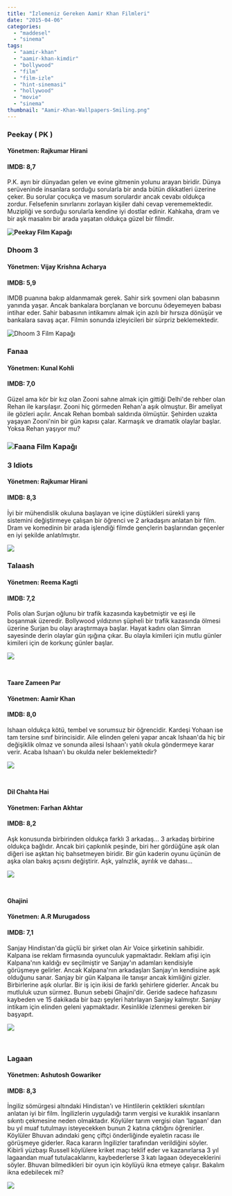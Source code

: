 ```yaml
---
title: "İzlemeniz Gereken Aamir Khan Filmleri"
date: "2015-04-06"
categories: 
  - "maddesel"
  - "sinema"
tags: 
  - "aamir-khan"
  - "aamir-khan-kimdir"
  - "bollywood"
  - "film"
  - "film-izle"
  - "hint-sinemasi"
  - "hollywood"
  - "movie"
  - "sinema"
thumbnail: "Aamir-Khan-Wallpapers-Smiling.png"
---
```


### **Peekay ( PK )**

#### Yönetmen: Rajkumar Hirani

#### IMDB: 8,7

P.K. ayrı bir dünyadan gelen ve evine gitmenin yolunu arayan biridir. Dünya serüveninde insanlara sorduğu sorularla bir anda bütün dikkatleri üzerine çeker. Bu sorular çocukça ve masum sorulardır ancak cevabı oldukça zordur. Felsefenin sınırlarını zorlayan kişiler dahi cevap verememektedir. Muzipliği ve sorduğu sorularla kendine iyi dostlar edinir. Kahkaha, dram ve bir aşk masalını bir arada yaşatan oldukça güzel bir filmdir.

**![Peekay Film Kapağı](images/peekay-amir-khan-filmi-233x300.jpg)**

### **Dhoom 3**

#### Yönetmen: Vijay Krishna Acharya

#### IMDB: 5,9

IMDB puanına bakıp aldanmamak gerek. Sahir sirk şovmeni olan babasının yanında yaşar. Ancak bankalara borçlanan ve borcunu ödeyemeyen babası intihar eder. Sahir babasının intikamını almak için azılı bir hırsıza dönüşür ve bankalara savaş açar. Filmin sonunda izleyicileri bir sürpriz beklemektedir.

![Dhoom 3 Film Kapağı](images/dhoom-3-amir-khan-filmi-200x300.jpg)

### **Fanaa**

#### Yönetmen: Kunal Kohli

#### IMDB: 7,0

Güzel ama kör bir kız olan Zooni sahne almak için gittiği Delhi'de rehber olan Rehan ile karşılaşır. Zooni hiç görmeden Rehan'a aşık olmuştur. Bir ameliyat ile gözleri açılır. Ancak Rehan bombalı saldırıda ölmüştür. Şehirden uzakta yaşayan Zooni'nin bir gün kapısı çalar. Karmaşık ve dramatik olaylar başlar. Yoksa Rehan yaşıyor mu?

### ![Faana Film Kapağı](images/faana-aamir-khan-filmi-225x300.jpg)

### **3 Idiots**

#### Yönetmen: Rajkumar Hirani

#### IMDB: 8,3

İyi bir mühendislik okuluna başlayan ve içine düştükleri sürekli yarış sistemini değiştirmeye çalışan bir öğrenci ve 2 arkadaşını anlatan bir film. Dram ve komedinin bir arada işlendiği filmde gençlerin başlarından geçenler en iyi şekilde anlatılmıştır.

![](images/3-aptal-turkce-dublaj-773.jpg)

### **Talaash**

#### Yönetmen: Reema Kagti

#### IMDB: 7,2

Polis olan Surjan oğlunu bir trafik kazasında kaybetmiştir ve eşi ile boşanmak üzeredir. Bollywood yıldızının şüpheli bir trafik kazasında ölmesi üzerine Surjan bu olayı araştırmaya başlar. Hayat kadını olan Simran sayesinde derin olaylar gün ışığına çıkar. Bu olayla kimileri için mutlu günler kimileri için de korkunç günler başlar.

![](images/Talaash_poster.jpg)

 

**Taare Zameen Par**

#### Yönetmen: Aamir Khan

#### IMDB: 8,0

Ishaan oldukça kötü, tembel ve sorumsuz bir öğrencidir. Kardeşi Yohaan ise tam tersine sınıf birincisidir. Aile elinden geleni yapar ancak Ishaan'da hiç bir değişiklik olmaz ve sonunda ailesi Ishaan'ı yatılı okula göndermeye karar verir. Acaba Ishaan'ı bu okulda neler beklemektedir?

![](images/tumblr_n7o4xmVV0K1sk956do1_500.gif)

 

**Dil Chahta Hai**

#### Yönetmen: Farhan Akhtar

#### IMDB: 8,2

Aşk konusunda birbirinden oldukça farklı 3 arkadaş... 3 arkadaş birbirine oldukça bağlıdır. Ancak biri çapkınlık peşinde, biri her gördüğüne aşık olan diğeri ise aşktan hiç bahsetmeyen biridir. Bir gün kaderin oyunu üçünün de aşka olan bakış açısını değiştirir. Aşk, yalnızlık, ayrılık ve dahası...

**![](images/TRQWWVSRVP.jpg)**

 

**Ghajini**

#### Yönetmen: A.R Murugadoss

#### IMDB: 7,1

Sanjay Hindistan'da güçlü bir şirket olan Air Voice şirketinin sahibidir. Kalpana ise reklam firmasında oyunculuk yapmaktadır. Reklam afişi için Kalpana'nın kaldığı ev seçilmiştir ve Sanjay'ın adamları kendisiyle görüşmeye gelirler. Ancak Kalpana'nın arkadaşları Sanjay'ın kendisine aşık olduğunu sanar. Sanjay bir gün Kalpana ile tanışır ancak kimliğini gizler. Birbirlerine aşık olurlar. Bir iş için ikisi de farklı şehirlere giderler. Ancak bu mutluluk uzun sürmez. Bunun sebebi Ghajini'dir. Geride sadece hafızasını kaybeden ve 15 dakikada bir bazı şeyleri hatırlayan Sanjay kalmıştır. Sanjay intikam için elinden geleni yapmaktadır. Kesinlikle izlenmesi gereken bir başyapıt.

![](images/Ghajini_Hindi.jpg)

 

### **Lagaan**

#### Yönetmen: Ashutosh Gowariker

#### IMDB: 8,3

İngiliz sömürgesi altındaki Hindistan'ı ve Hintlilerin çektikleri sıkıntıları anlatan iyi bir film. İngilizlerin uyguladığı tarım vergisi ve kuraklık insanların sıkıntı çekmesine neden olmaktadır. Köylüler tarım vergisi olan 'lagaan' dan bu yıl muaf tutulmayı isteyecekken bunun 2 katına çıktığını öğrenirler. Köylüler Bhuvan adındaki genç çiftçi önderliğinde eyaletin racası ile görüşmeye giderler. Raca kararın İngilizler tarafından verildiğini söyler. Kibirli yüzbaşı Russell köylülere kriket maçı teklif eder ve kazanırlarsa 3 yıl lagaandan muaf tutulacaklarını, kaybederlerse 3 katı lagaan ödeyeceklerini söyler. Bhuvan bilmedikleri bir oyun için köylüyü ikna etmeye çalışır. Bakalım ikna edebilecek mi?

![](images/Lagaan.jpg)
